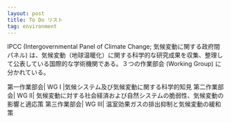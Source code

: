 ```yaml
---
layout: post
title: To Do リスト
tag: environment
---
```

IPCC (Intergovernmental Panel of Climate Change; 気候変動に関する政府間パネル) は、気候変動（地球温暖化）に関する科学的な研究成果を収集、整理して公表している国際的な学術機関である。３つの作業部会 (Working Group) に分かれている。

第一作業部会| WG I |気候システム及び気候変動に関する科学的知見
第二作業部会| WG II| 気候変動に対する社会経済および自然システムの脆弱性、気候変動の影響と適応策
第三作業部会| WG III| 温室効果ガスの排出抑制と気候変動の緩和策
